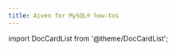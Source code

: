 ```yaml
---
title: Aiven for MySQL® how-tos
---
```


import DocCardList from '@theme/DocCardList';

<DocCardList />
